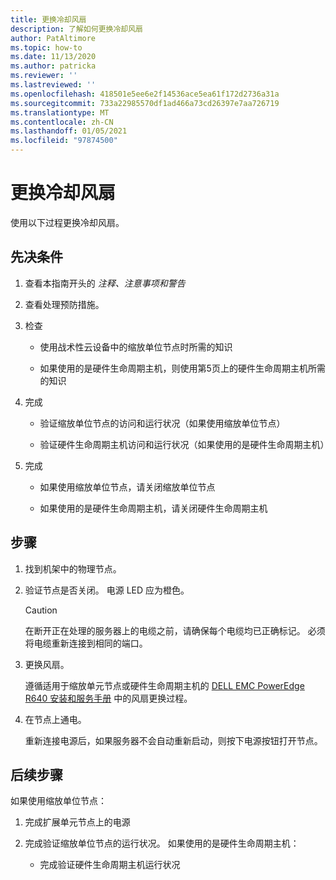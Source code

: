 ```yaml
---
title: 更换冷却风扇
description: 了解如何更换冷却风扇
author: PatAltimore
ms.topic: how-to
ms.date: 11/13/2020
ms.author: patricka
ms.reviewer: ''
ms.lastreviewed: ''
ms.openlocfilehash: 418501e5ee6e2f14536ace5ea61f172d2736a31a
ms.sourcegitcommit: 733a22985570df1ad466a73cd26397e7aa726719
ms.translationtype: MT
ms.contentlocale: zh-CN
ms.lasthandoff: 01/05/2021
ms.locfileid: "97874500"
---
```

# <a name="replacing-a-cooling-fan"></a>更换冷却风扇

使用以下过程更换冷却风扇。

## <a name="prerequisites"></a>先决条件

1.  查看本指南开头的 *注释、注意事项和警告*

2.  查看处理预防措施。

3.  检查

    -   使用战术性云设备中的缩放单位节点时所需的知识

    -   如果使用的是硬件生命周期主机，则使用第5页上的硬件生命周期主机所需的知识

4.  完成

    -   验证缩放单位节点的访问和运行状况（如果使用缩放单位节点）

    -   验证硬件生命周期主机访问和运行状况（如果使用的是硬件生命周期主机）

5.  完成

    -   如果使用缩放单位节点，请关闭缩放单位节点

    -   如果使用的是硬件生命周期主机，请关闭硬件生命周期主机

## <a name="steps"></a>步骤

1.  找到机架中的物理节点。

2.  验证节点是否关闭。 电源 LED 应为橙色。

    > [!CAUTION]
    > 在断开正在处理的服务器上的电缆之前，请确保每个电缆均已正确标记。 必须将电缆重新连接到相同的端口。
    
3.  更换风扇。

    遵循适用于缩放单元节点或硬件生命周期主机的 [DELL EMC PowerEdge R640 安装和服务手册](https://www.dell.com/support/manuals/us/en/04/poweredge-r640/per640_ism_pub/dell-emc-poweredge-r640-overview?guid=guid-f39be9ba-158c-45e3-b8b1-f07bb750d6d4) 中的风扇更换过程。
    
4.  在节点上通电。

    重新连接电源后，如果服务器不会自动重新启动，则按下电源按钮打开节点。
    
## <a name="next-steps"></a>后续步骤

如果使用缩放单位节点：

1.  完成扩展单元节点上的电源

2.  完成验证缩放单位节点的运行状况。 如果使用的是硬件生命周期主机：

    -   完成验证硬件生命周期主机运行状况
    
